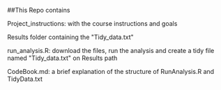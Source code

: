 ##This Repo contains 

Project_instructions: with the course instructions and goals

Results folder containing the "Tidy_data.txt"

run_analysis.R: download the files, run the analysis and create a tidy file named "Tidy_data.txt" on Results path

CodeBook.md: a brief explanation of the structure of RunAnalysis.R and TidyData.txt
